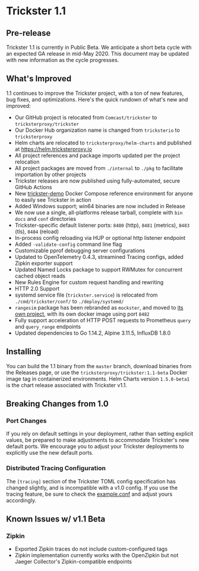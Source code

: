# Trickster 1.1

## Pre-release

Trickster 1.1 is currently in Public Beta. We anticipate a short beta cycle with an expected GA release in mid-May 2020. This document may be updated with new information as the cycle progresses.

## What's Improved

1.1 continues to improve the Trickster project, with a ton of new features, bug fixes, and optimizations. Here's the quick rundown of what's new and improved:

- Our GitHub project is relocated from `Comcast/trickster` to `tricksterproxy/trickster`
- Our Docker Hub organization name is changed from `tricksterio` to `tricksterproxy`
- Helm charts are relocated to `tricksterproxy/helm-charts` and published at <https://helm.tricksterproxy.io>
- All project references and package imports updated per the project relocation
- All project packages are moved from `./internal` to `./pkg` to facilitate importation by other projects
- Trickster releases are now published using fully-automated, secure GitHub Actions
- New [trickster-demo](../deploy/trickster-demo) Docker Compose reference environment for anyone to easily see Trickster in action
- Added Windows support; win64 binaries are now included in Release
- We now use a single, all-platforms release tarball, complete with `bin` `docs` and `conf` directories
- Trickster-specific default listener ports: `8480` (http), `8481` (metrics), `8483` (tls), `8484` (reload)
- In-process config reloading via HUP or optional http listener endpoint
- Added `-validate-config` command line flag
- Customizable pprof debugging server configurations
- Updated to OpenTelemetry 0.4.3, streamined Tracing configs, added Zipkin exporter support
- Updated Named Locks package to support RWMutex for concurrent cached object reads
- New Rules Engine for custom request handling and rewriting
- HTTP 2.0 Support
- systemd service file (`trickster.service`) is relocated from `./cmd/trickster/conf/` to `./deploy/systemd/`
- `rangesim` package has been rebranded as `mockster`, and moved to [its own project](https://github.com/tricksterproxy/mockster), with its own docker image using port `8482`
- Fully support acceleration of HTTP POST requests to Prometheus `query` and `query_range` endpoints
- Updated dependencies to Go 1.14.2, Alpine 3.11.5, InfluxDB 1.8.0

## Installing

You can build the 1.1 binary from the `master` branch, download binaries from the Releases page, or use the `tricksterproxy/trickster:1.1-beta` Docker image tag in containerized environments. Helm Charts version `1.5.0-beta1` is the chart release associated with Trickster v1.1.

## Breaking Changes from 1.0

### Port Changes

If you rely on default settings in your deployment, rather than setting explicit values, be prepared to make adjustments to accommodate Trickster's new default ports. We encourage you to adjust your Trickster deployments to explicitly use the new default ports.

### Distributed Tracing Configuration

The `[tracing]` section of the Trickster TOML config specification has changed slightly, and is incompatible with a v1.0 config. If you use the tracing feature, be sure to check the [example.conf](../cmd/trickster/conf/example.conf) and adjust yours accordingly.

## Known Issues w/ v1.1 Beta

### Zipkin

- Exported Zipkin traces do not include custom-configured tags
- Zipkin implementation currently works with the OpenZipkin but not Jaeger Collector's Zipkin-compatible endpoints
